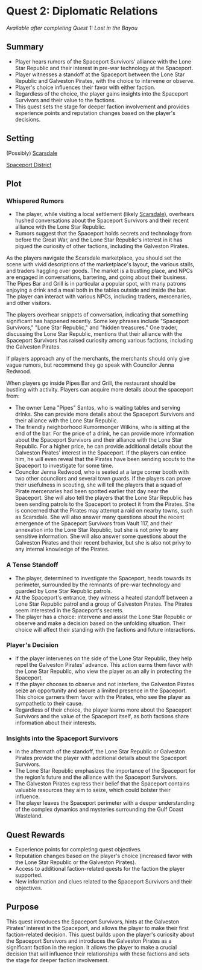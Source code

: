 # Quest 2: Diplomatic Relations

<!--availability-start-->
*Available after completing Quest 1: Lost in the Bayou*
<!--availability-end-->

## Summary

<!--summary-start-->
- Player hears rumors of the Spaceport Survivors' alliance with the Lone Star Republic and their interest in pre-war technology at the Spaceport.
- Player witnesses a standoff at the Spaceport between the Lone Star Republic and Galveston Pirates, with the choice to intervene or observe.
- Player's choice influences their favor with either faction.
- Regardless of the choice, the player gains insights into the Spaceport Survivors and their value to the factions.
- This quest sets the stage for deeper faction involvement and provides experience points and reputation changes based on the player's decisions.
<!--summary-end-->

## Setting
(Possibly) [Scarsdale](../../Background/geography/neighborhoods.md#scarsdale)

[Spaceport District](../../Background/geography/neighborhoods.md#spaceport-district-johnson-space-center)

## Plot

### Whispered Rumors

- The player, while visiting a local settlement (likely [Scarsdale](../../Background/geography/neighborhoods.md#scarsdale)), overhears hushed conversations about the Spaceport Survivors and their recent alliance with the Lone Star Republic.
- Rumors suggest that the Spaceport holds secrets and technology from before the Great War, and the Lone Star Republic's interest in it has piqued the curiosity of other factions, including the Galveston Pirates.

As the players navigate the Scarsdale marketplace, you should set the scene with vivid descriptions of the marketplace's layout, the various stalls, and traders haggling over goods. The market is a bustling place, and NPCs are engaged in conversations, bartering, and going about their business. The Pipes Bar and Grill is in particular a popular spot, with many patrons enjoying a drink and a meal both in the tables outside and inside the bar. The player can interact with various NPCs, including traders, mercenaries, and other visitors.

The players overhear snippets of conversation, indicating that something significant has happened recently. Some key phrases include "Spaceport Survivors," "Lone Star Republic," and "hidden treasures." One trader, discussing the Lone Star Republic, mentions that their alliance with the Spaceport Survivors has raised curiosity among various factions, including the Galveston Pirates.

If players approach any of the merchants, the merchants should only give vague rumors, but recommend they go speak with Councilor Jenna Redwood.

When players go inside Pipes Bar and Grill, the restaurant should be bustling with activity. Players can acquire more details about the spaceport from:
- The owner Lena "Pipes" Santos, who is waiting tables and serving drinks. She can provide more details about the Spaceport Survivors and their alliance with the Lone Star Republic.
- The friendly neighborhood Rumormonger Wilkins, who is sitting at the end of the bar. For the price of a drink, he can provide more information about the Spaceport Survivors and their alliance with the Lone Star Republic. For a higher price, he can provide additional details about the Galveston Pirates' interest in the Spaceport. If the players can entice him, he will even reveal that the Pirates have been sending scouts to the Spaceport to investigate for some time.
- Councilor Jenna Redwood, who is seated at a large corner booth with two other councilors and several town guards. If the players can prove their usefulness in scouting, she will tell the players that a squad of Pirate mercenaries had been spotted earlier that day near the Spaceport. She will also tell the players that the Lone Star Republic has been sending patrols to the Spaceport to protect it from the Pirates. She is concerned that the Pirates may attempt a raid on nearby towns, such as Scarsdale. She will also answer many questions about the recent emergence of the Spaceport Survivors from Vault 117, and their annexation into the Lone Star Republic, but she is not privy to any sensitive information. She will also answer some questions about the Galveston Pirates and their recent behavior, but she is also not privy to any internal knowledge of the Pirates.


### A Tense Standoff

- The player, determined to investigate the Spaceport, heads towards its perimeter, surrounded by the remnants of pre-war technology and guarded by Lone Star Republic patrols.
- At the Spaceport's entrance, they witness a heated standoff between a Lone Star Republic patrol and a group of Galveston Pirates. The Pirates seem interested in the Spaceport's secrets.
- The player has a choice: intervene and assist the Lone Star Republic or observe and make a decision based on the unfolding situation. Their choice will affect their standing with the factions and future interactions.
### Player's Decision

- If the player intervenes on the side of the Lone Star Republic, they help repel the Galveston Pirates' advance. This action earns them favor with the Lone Star Republic, who view the player as an ally in protecting the Spaceport.
- If the player chooses to observe and not interfere, the Galveston Pirates seize an opportunity and secure a limited presence in the Spaceport. This choice garners them favor with the Pirates, who see the player as sympathetic to their cause.
- Regardless of their choice, the player learns more about the Spaceport Survivors and the value of the Spaceport itself, as both factions share information about their interests.
### Insights into the Spaceport Survivors

- In the aftermath of the standoff, the Lone Star Republic or Galveston Pirates provide the player with additional details about the Spaceport Survivors.
- The Lone Star Republic emphasizes the importance of the Spaceport for the region's future and the alliance with the Spaceport Survivors.
- The Galveston Pirates express their belief that the Spaceport contains valuable resources they aim to seize, which could bolster their influence.
- The player leaves the Spaceport perimeter with a deeper understanding of the complex dynamics and mysteries surrounding the Gulf Coast Wasteland.
## Quest Rewards

- Experience points for completing quest objectives.
- Reputation changes based on the player's choice (increased favor with the Lone Star Republic or the Galveston Pirates).
- Access to additional faction-related quests for the faction the player supported.
- New information and clues related to the Spaceport Survivors and their objectives.

## Purpose
This quest introduces the Spaceport Survivors, hints at the Galveston Pirates' interest in the Spaceport, and allows the player to make their first faction-related decision. This quest builds upon the player's curiosity about the Spaceport Survivors and introduces the Galveston Pirates as a significant faction in the region. It allows the player to make a crucial decision that will influence their relationships with these factions and sets the stage for deeper faction involvement.